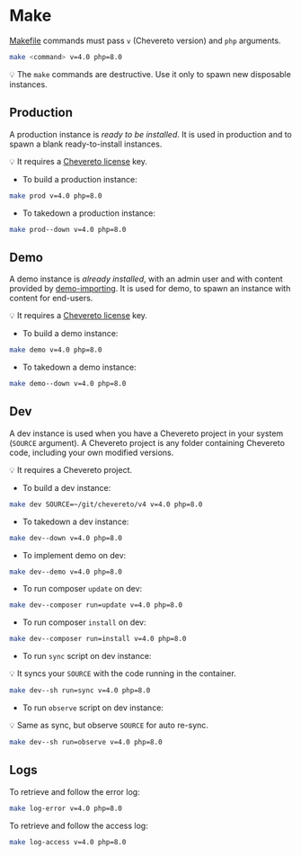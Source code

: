 # Make

[Makefile](../Makefile) commands must pass `v` (Chevereto version) and `php` arguments.

```sh
make <command> v=4.0 php=8.0
```

💡 The `make` commands are destructive. Use it only to spawn new disposable instances.

## Production

A production instance is *ready to be installed*. It is used in production and to spawn a blank ready-to-install instances.

💡 It requires a [Chevereto license](https://chevereto.com/pricing) key.

* To build a production instance:

```sh
make prod v=4.0 php=8.0
```

* To takedown a production instance:

```sh
make prod--down v=4.0 php=8.0
```

## Demo

A demo instance is *already installed*, with an admin user and with content provided by [demo-importing](https://github.com/chevereto/demo-importing). It is used for demo, to spawn an instance with content for end-users.

💡 It requires a [Chevereto license](https://chevereto.com/pricing) key.

* To build a demo instance:

```sh
make demo v=4.0 php=8.0
```

* To takedown a demo instance:

```sh
make demo--down v=4.0 php=8.0
```

## Dev

A dev instance is used when you have a Chevereto project in your system (`SOURCE` argument). A Chevereto project is any folder containing Chevereto code, including your own modified versions.

💡 It requires a Chevereto project.

* To build a dev instance:

```sh
make dev SOURCE=~/git/chevereto/v4 v=4.0 php=8.0
```

* To takedown a dev instance:

```sh
make dev--down v=4.0 php=8.0
```

* To implement demo on dev:

```sh
make dev--demo v=4.0 php=8.0
```

* To run composer `update` on dev:

```sh
make dev--composer run=update v=4.0 php=8.0
```

* To run composer `install` on dev:

```sh
make dev--composer run=install v=4.0 php=8.0
```

* To run `sync` script on dev instance:

💡 It syncs your `SOURCE` with the code running in the container.

```sh
make dev--sh run=sync v=4.0 php=8.0
```

* To run `observe` script on dev instance:

💡 Same as sync, but observe `SOURCE` for auto re-sync.

```sh
make dev--sh run=observe v=4.0 php=8.0
```

## Logs

To retrieve and follow the error log:

```sh
make log-error v=4.0 php=8.0
```

To retrieve and follow the access log:

```sh
make log-access v=4.0 php=8.0
```
